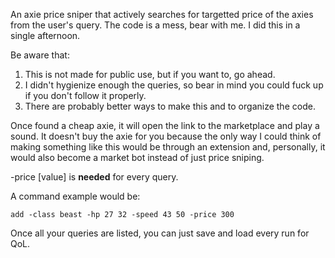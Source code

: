 An axie price sniper that actively searches for targetted price of the axies from the user's query.
The code is a mess, bear with me. I did this in a single afternoon.

Be aware that:
1. This is not made for public use, but if you want to, go ahead.
2. I didn't hygienize enough the queries, so bear in mind you could fuck up if you don't follow it properly.
3. There are probably better ways to make this and to organize the code.


Once found a cheap axie, it will open the link to the marketplace and play a sound. 
It doesn't buy the axie for you because the only way I could think of making something like this would be through an extension and, personally, it would also become a market bot instead of just price sniping.

-price [value] is **needed** for every query. 

A command example would be:

```
add -class beast -hp 27 32 -speed 43 50 -price 300
```

Once all your queries are listed, you can just save and load every run for QoL.
